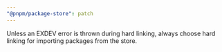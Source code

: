 ```yaml
---
"@pnpm/package-store": patch
---
```


Unless an EXDEV error is thrown during hard linking, always choose hard linking for importing packages from the store.
